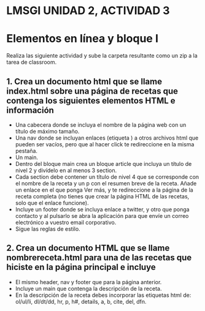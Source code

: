 # LMSGI UNIDAD 2, ACTIVIDAD 3
# Elementos en línea y bloque I
Realiza las siguiente actividad y sube la carpeta resultante como un zip a la tarea de classroom. 

## **1. Crea un documento html que se llame index.html sobre una página de recetas que contenga los siguientes elementos HTML e información**

* Una cabecera donde se incluya el nombre de la página web con un título de máximo tamaño.
* Una nav donde se incluyan enlaces (etiqueta <a> ) a otros archivos html que pueden ser vacíos, pero que al hacer click te redireccione en la misma pestaña.
* Un main.
* Dentro del bloque main crea un bloque article que incluya un título de nivel 2 y divídelo en al menos 3 section.
* Cada section debe contener un título de nivel 4 que se corresponde con el nombre de la receta y un p con el resumen breve de la receta. Añade un enlace en el que ponga Ver más, y te redireccione a la página de la receta completa (no tienes que crear la página HTML de las recetas, solo que el enlace funcione).
* Incluye un footer donde se incluya enlace a twitter, y otro que ponga contacto y al pulsarlo se abra la aplicación para que envíe un correo electrónico a vuestro email corporativo.
* Sigue las reglas de estilo.

## **2. Crea un documento HTML que se llame nombrereceta.html para una de las recetas que hiciste en la página principal e incluye**

* El mismo header, nav y footer que para la página anterior.
* Incluye un main que contenga la descripción de la receta.
* En la descripción de la receta debes incorporar las etiquetas html de: ol/ul/li, dl/dt/dd, hr, p, h#, details, a, b, cite, del, dfn.
